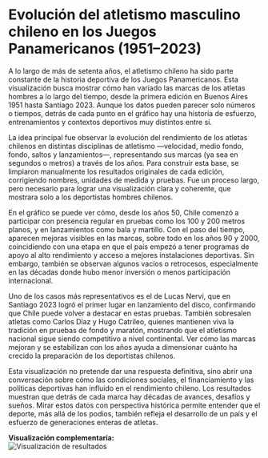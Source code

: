 # Evolución del atletismo masculino chileno en los Juegos Panamericanos (1951–2023)

A lo largo de más de setenta años, el atletismo chileno ha sido parte constante de la historia deportiva de los Juegos Panamericanos. Esta visualización busca mostrar cómo han variado las marcas de los atletas hombres a lo largo del tiempo, desde la primera edición en Buenos Aires 1951 hasta Santiago 2023. Aunque los datos pueden parecer solo números o tiempos, detrás de cada punto en el gráfico hay una historia de esfuerzo, entrenamientos y contextos deportivos muy distintos entre sí.

La idea principal fue observar la evolución del rendimiento de los atletas chilenos en distintas disciplinas de atletismo —velocidad, medio fondo, fondo, saltos y lanzamientos—, representando sus marcas (ya sea en segundos o metros) a través de los años. Para construir esta base, se limpiaron manualmente los resultados originales de cada edición, corrigiendo nombres, unidades de medida y pruebas. Fue un proceso largo, pero necesario para lograr una visualización clara y coherente, que mostrara solo a los deportistas hombres chilenos.

En el gráfico se puede ver cómo, desde los años 50, Chile comenzó a participar con presencia regular en pruebas como los 100 y 200 metros planos, y en lanzamientos como bala y martillo. Con el paso del tiempo, aparecen mejoras visibles en las marcas, sobre todo en los años 90 y 2000, coincidiendo con una etapa en que el país empezó a tener programas de apoyo al alto rendimiento y acceso a mejores instalaciones deportivas. Sin embargo, también se observan algunos vacíos o retrocesos, especialmente en las décadas donde hubo menor inversión o menos participación internacional.

Uno de los casos más representativos es el de Lucas Nervi, que en Santiago 2023 logró el primer lugar en lanzamiento del disco, confirmando que Chile puede volver a destacar en estas pruebas. También sobresalen atletas como Carlos Díaz y Hugo Catrileo, quienes mantienen viva la tradición en pruebas de fondo y maratón, mostrando que el atletismo nacional sigue siendo competitivo a nivel continental. Ver cómo las marcas mejoran y se estabilizan con los años ayuda a dimensionar cuánto ha crecido la preparación de los deportistas chilenos.

Esta visualización no pretende dar una respuesta definitiva, sino abrir una conversación sobre cómo las condiciones sociales, el financiamiento y las políticas deportivas han influido en el rendimiento chileno. Los resultados muestran que detrás de cada marca hay décadas de avances, desafíos y sueños. Mirar estos datos con perspectiva histórica permite entender que el deporte, más allá de los podios, también refleja el desarrollo de un país y el esfuerzo de generaciones enteras de atletas.

**Visualización complementaria:**  
![Visualización de resultados](vis_01.jpg)

